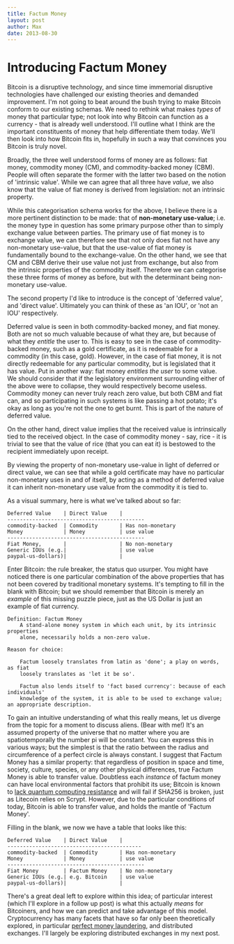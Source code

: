 ```yaml
---
title: Factum Money
layout: post
author: Max
date: 2013-08-30
---
```


# Introducing Factum Money

Bitcoin is a disruptive technology, and since time immemorial disruptive technologies have challenged our existing theories and demanded improvement. I'm not going to beat around the bush trying to make Bitcoin conform to our existing schemas. We need to rethink what makes *types* of money that particular type; not look into why Bitcoin can function as a currency - that is already well understood. I'll outline what I think are the important constituents of money that help differentiate them today. We'll then look into how Bitcoin fits in, hopefully in such a way that convinces you Bitcoin is truly novel.

Broadly, the three well understood forms of money are as follows: fiat money, commodity money (CM), and commodity-backed money (CBM). People will often separate the former with the latter two based on the notion of 'intrinsic value'. While we can agree that all three have *value*, we also know that the value of fiat money is derived from legislation: not an intrinsic property. 

While this categorisation schema works for the above, I believe there is a more pertinent distinction to be made: that of **non-monetary use-value**; i.e. the money type in question has some primary purpose other than to simply exchange value between parties. The primary use of fiat money is to exchange value, we can therefore see that not only does fiat not have any non-monetary use-value, but that the use-value of fiat money is fundamentally bound to the exchange-value. On the other hand, we see that CM and CBM derive their use value not just from exchange, but also from the intrinsic properties of the commodity itself. Therefore we can categorise these three forms of money as before, but with the determinant being non-monetary use-value.

The second property I'd like to introduce is the concept of 'deferred value', and 'direct value'. Ultimately you can think of these as 'an IOU', or 'not an IOU' respectively.

Deferred value is seen in both commodity-backed money, and fiat money. Both are not so much valuable because of what they are, but because of what they *entitle* the user to. This is easy to see in the case of commodity-backed money, such as a gold certificate, as it is redeemable for a commodity (in this case, gold). However, in the case of fiat money, it is not directly redeemable for any particular commodity, but is legislated that it has value. Put in another way: fiat money *entitles the user* to some value. We should consider that if the legislatory environment surrounding either of the above were to collapse, they would respectively become useless. Commodity money can never truly reach zero value, but both CBM and fiat can, and so participating in such systems is like passing a hot potato; it's okay as long as you're not the one to get burnt. This is part of the nature of deferred value.

On the other hand, direct value implies that the received value is intrinsically tied to the received object. In the case of commodity money - say, rice - it is trivial to see that the value of rice (that you can eat it) is bestowed to the recipient immediately upon receipt.

By viewing the property of non-monetary use-value in light of deferred or direct value, we can see that while a gold certificate may have no particular non-monetary uses in and of itself, by acting as a method of deferred value it can inherit non-monetary use value from the commodity it is tied to.

As a visual summary, here is what we've talked about so far:

```
Deferred Value    | Direct Value    |
--------------------------------------------
commodity-backed  | Commodity       | Has non-monetary
Money             | Money           | use value
--------------------------------------------
Fiat Money,       |                 | No non-monetary
Generic IOUs (e.g.|                 | use value
paypal-us-dollars)|                 | 
```

Enter Bitcoin: the rule breaker, the status quo usurper. You might have noticed there is one particular combination of the above properties that has not been covered by traditional monetary systems. It's tempting to fill in the blank with Bitcoin; but we should remember that Bitcoin is merely an *example* of this missing puzzle piece, just as the US Dollar is just an example of fiat currency. 

```
Definition: Factum Money
	A stand-alone money system in which each unit, by its intrinsic properties 
	alone, necessarily holds a non-zero value.

Reason for choice: 

	Factum loosely translates from latin as 'done'; a play on words, as fiat 
	loosely translates as 'let it be so'. 
	
	Factum also lends itself to 'fact based currency': because of each individuals' 
	knowledge of the system, it is able to be used to exchange value; an appropriate description.
```

To gain an intuitive understanding of what this really means, let us diverge from the topic for a moment to discuss aliens. (Bear with me!) It's an assumed property of the universe that no matter where you are spatiotemporally the number pi will be constant. You can express this in various ways; but the simplest is that the ratio between the radius and circumference of a perfect circle is always constant. I suggest that Factum Money has a similar property: that regardless of position in space and time, society, culture, species, or any other physical differences, true Factum Money is able to transfer value. Doubtless each *instance* of factum money can have local environmental factors that prohibit its use; Bitcoin is known to [lack quantum computing resistance](http://bitcoinmagazine.com/bitcoin-is-not-quantum-safe-and-how-we-can-fix/) and will fail if SHA256 is broken, just as Litecoin relies on Scrypt. However, due to the particular conditions of today, Bitcoin is able to transfer value, and holds the mantle of 'Factum Money'.

Filling in the blank, we now we have a table that looks like this:

```
Deferred Value    | Direct Value    |
-------------------------------------------
commodity-backed  | Commodity       | Has non-monetary
Money             | Money           | use value
--------------------------------------------
Fiat Money        | Factum Money    | No non-monetary
Generic IOUs (e.g.| e.g. Bitcoin    | use value
paypal-us-dollars)|                 | 
```

There's a great deal left to explore within this idea; of particular interest (which I'll explore in a follow up post) is what this actually *means* for Bitcoiners, and how we can predict and take advantage of this model. Cryptocurrency has many facets that have so far only been theoretically explored, in particular [perfect money laundering](http://zerocoin.org/), and distributed exchanges. I'll largely be exploring distributed exchanges in my next post.
